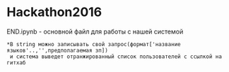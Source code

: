 # Hackathon2016
END.ipynb - основной файл для работы с нашей системой
    
    *В string можно записывать свой запрос(формат['название языков'..,'',предполагаемая зп]) 
     и система выведет отранжированный список пользователей c cсылкой на гитхаб
